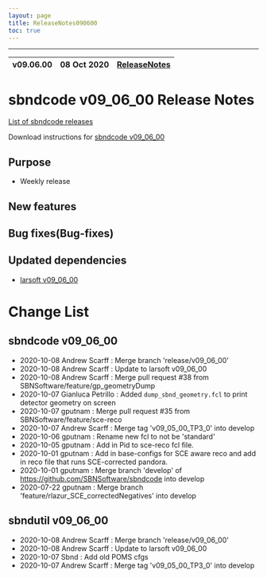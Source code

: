 ```yaml
---
layout: page
title: ReleaseNotes090600
toc: true
---
```


-----------------------------------------------------------------------------
| v09.06.00 | 08 Oct 2020 | [ReleaseNotes](ReleaseNotes090600.html) |
| --- | --- | --- |



sbndcode v09_06_00 Release Notes
=======================================================================================

[List of sbndcode releases](List_of_SBND_code_releases.html)

Download instructions for [sbndcode v09_06_00](http://scisoft.fnal.gov/scisoft/bundles/sbnd/v09_06_00/sbndcode-v09_06_00.html)

Purpose
---------------------------------------------------

* Weekly release

New features
---------------------------------------------------

Bug fixes(Bug-fixes)
---------------------------------------------------

Updated dependencies
---------------------------------------------------

* [larsoft v09_06_00](https://cdcvs.fnal.gov/redmine/projects/larsoft/wiki/ReleaseNotes090600)

Change List
==========================================

sbndcode v09_06_00
---------------------------------------------------

* 2020-10-08  Andrew Scarff : Merge branch 'release/v09_06_00'
* 2020-10-08  Andrew Scarff : Update to larsoft v09_06_00
* 2020-10-08  Andrew Scarff : Merge pull request #38 from SBNSoftware/feature/gp_geometryDump
* 2020-10-07  Gianluca Petrillo : Added `dump_sbnd_geometry.fcl` to print detector geometry on screen
* 2020-10-07  gputnam : Merge pull request #35 from SBNSoftware/feature/sce-reco
* 2020-10-07  Andrew Scarff : Merge tag 'v09_05_00_TP3_0' into develop
* 2020-10-06  gputnam : Rename new fcl to not be 'standard'
* 2020-10-05  gputnam : Add in Pid to sce-reco fcl file.
* 2020-10-01  gputnam : Add in base-configs for SCE aware reco and add in reco file that runs SCE-corrected pandora.
* 2020-10-01  gputnam : Merge branch 'develop' of https://github.com/SBNSoftware/sbndcode into develop
* 2020-07-22  gputnam : Merge branch 'feature/rlazur_SCE_correctedNegatives' into develop

sbndutil v09_06_00
---------------------------------------------------

* 2020-10-08  Andrew Scarff : Merge branch 'release/v09_06_00'
* 2020-10-08  Andrew Scarff : Update to larsoft v09_06_00
* 2020-10-07  Sbnd : Add old POMS cfgs
* 2020-10-07  Andrew Scarff : Merge tag 'v09_05_00_TP3_0' into develop

